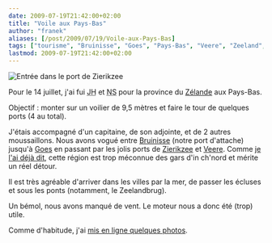 ```yaml
---
date: 2009-07-19T21:42:00+02:00
title: "Voile aux Pays-Bas"
author: "franek"
aliases: [/post/2009/07/19/Voile-aux-Pays-Bas]
tags: ["tourisme", "Bruinisse", "Goes", "Pays-Bas", "Veere", "Zeeland", "Zierikzee"]
lastmod: 2009-07-19T21:42:00+02:00
---
```

![Entrée dans le port de Zierikzee](https://franek.chicour.net/public/billets/.P1000662_m.jpg "Entrée dans le port de Zierikzee, juil. 2009")

Pour le 14 juillet, j'ai fui <acronym title="Johny Halliday">JH</acronym> et <acronym title="Nicolas Sarkozy">NS</acronym> pour la province du [Zélande](http://fr.wikipedia.org/wiki/Zelande) aux Pays-Bas.

Objectif : monter sur un voilier de 9,5 mètres et faire le tour de quelques ports (4 au total).

J'étais accompagné d'un capitaine, de son adjointe, et de 2 autres moussaillons. Nous avons vogué entre [Bruinisse](http://fr.wikipedia.org/wiki/Bruinisse) (notre port d'attache) jusqu'à [Goes](http://fr.wikipedia.org/wiki/Goes) en passant par les jolis ports de [Zierikzee](http://fr.wikipedia.org/wiki/Zierikzee) et [Veere](http://fr.wikipedia.org/wiki/Veere_(ville)). Comme [je l'ai déjà dit](https://franek.chicour.net/post/2008/03/25/Escapade-aux-Pays-bas), cette région est trop méconnue des gars d'in ch'nord et mérite un réel détour.

Il est très agréable d'arriver dans les villes par la mer, de passer les écluses et sous les ponts (notamment, le Zeelandbrug).

Un bémol, nous avons manqué de vent. Le moteur nous a donc été (trop) utile.

Comme d'habitude, j'ai [mis en ligne quelques photos](https://franek.chicour.net/gallery/main.php/v/tourisme/).
